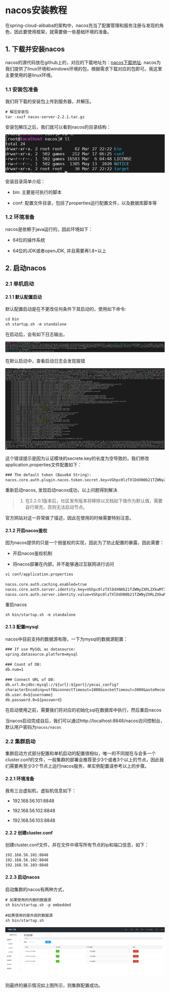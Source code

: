 # nacos安装教程

在spring-cloud-alibaba的架构中，nacos充当了配置管理和服务注册与发现的角色，因此要使用框架，就需要做一些基础环境的准备。

## 1. 下载并安装nacos

nacos的源代码放在github上的，对应的下载地址为：[nacos下载地址](https://github.com/alibaba/nacos). nacos为我们提供了linux环境和windows环境的包，根据需求下载对应的包即可。我这里主要使用的是linux环境。

### 1.1 安装包准备

我们将下载的安装包上传到服务器，并解压。

```shell
# 解压安装包
tar -xvzf nacos-server-2.2.1.tar.gz

```

安装包解压之后，我们就可以看到nacos的目录结构：

![](../../../../assets/2023-03-28-10-26-02-image.png)

安装目录简单介绍：

- bin: 主要是可执行的脚本

- conf: 配置文件目录，包括了properties运行配置文件，以及数据库脚本等

### 1.2 环境准备

nacos是依赖于java运行的，因此环境如下：

- 64位的操作系统

- 64位的JDK或者openJDK, 并且需要再1.8+以上

## 2. 启动nacos

### 2.1 单机启动

#### 2.1.1 默认配置启动

默认配置启动是在不更改任何条件下其启动的，使用如下命令:

```shell
cd bin
sh startup.sh -m standalone
```

在启动后，会有如下日志输出，

![](../../../../assets/2023-03-28-10-45-32-image.png)

在默认启动中，查看启动日志会发现报错

![](../../../../assets/2023-03-28-11-01-08-image.png)

这个错误提示是因为认证模块的secrete.key的长度为空导致的，我们修改application.properties文件配置如下：

```properties
### The default token (Base64 String):
nacos.core.auth.plugin.nacos.token.secret.key=VGhpc0lzTXlDdXN0b21TZWNyZXRLZXkwMTIzNDU2Nzg=

```

重新启动nacos, 发现启动nacos成功，以上问题得到解决.

> 1. 在2.2.0.1版本后，社区发布版本将移除以文档如下值作为默认值，需要自行填充，否则无法启动节点。

官方网站对这一异常做了描述，因此在使用的时候需要特别注意。

#### 2.1.2 开启nacos鉴权

因为nacos提供的只是一个弱鉴权的实现，因此为了防止配置的暴露，因此需要：

- 开启nacos鉴权机制

- 将nacos部署在内部，并不能够通过互联网进行访问

```shell
vi conf/application.properties

nacos.core.auth.caching.enabled=true
nacos.core.auth.server.identity.key=VGhpc0lzTXlDdXN0b21TZWNyZXRLZXkwMTIzNDU2Nzg=
nacos.core.auth.server.identity.value=VGhpc0lzTXlDdXN0b21TZWNyZXRLZXkwMTIzNDU2Nzg=

```

重启nacos

```shell
sh bin/startup.sh -m standalone
```

#### 2.1.3 配置mysql

nacos中目前支持的数据源有限，一下为mysql的数据源配置：

```properties
### If use MySQL as datasource:
spring.datasource.platform=mysql

### Count of DB:
db.num=1

### Connect URL of DB:
db.url.0=jdbc:mysql://${url}:${port}/yecai_config?characterEncoding=utf8&connectTimeout=1000&socketTimeout=3000&autoReconnect=true&useUnicode=true&useSSL=false&serverTimezone=UTC
db.user.0=${username}
db.password.0=${password}
```

在启动使用之前，需要我们将对应的初始化sql在数据库中执行，然后重启nacos

当nacos启动完成自后，我们可以通过http://localhost:8848/nacos访问控制台，默认用户密码为`nacos/nacos`

### 2.2 集群启动

集群启动方式部分配置和单机启动的配置很相似，唯一的不同就在与会多一个cluster.conf的文件，一般集群的部署会推荐至少3个或者3个以上的节点，因此我们需要再至少3个节点上运行nacos服务，单实例配置请参考以上的步骤。

#### 2.2.1 环境准备

我有三台虚拟机，虚拟机信息如下：

- 192.168.56.101:8848

- 192.168.56.102:8848

- 192.168.56.103:8848

#### 2.2.2 创建cluster.conf

创建cluster.conf文件，并在文件中填写所有节点的ip和端口信息，如下：

```properties
192.168.56.101:8848  
192.168.56.102:8848
192.168.56.103:8848
```

#### 2.2.3 启动nacos

启动集群的nacos有两种方式，

```shell
# 如果使用的内嵌的数据源
sh bin/startup.sh -p embedded

#如果使用的是外部的数据源
sh bin/startup.sh
```

![](../../../../assets/2023-03-28-15-23-04-image.png)

则最终的展示情况如上图所示，则集群配置成功。


